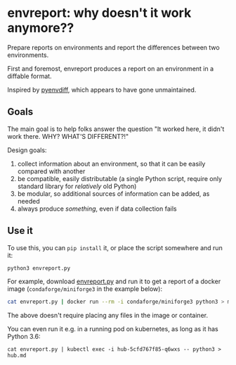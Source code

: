 # envreport: why doesn't it work anymore??

Prepare reports on environments and report the differences between two environments.

First and foremost, envreport produces a report on an environment in a diffable format.

Inspired by [pyenvdiff](https://github.com/jnmclarty/pyenvdiff-lib), which appears to have gone unmaintained.

## Goals

The main goal is to help folks answer the question "It worked here, it didn't work there. WHY? WHAT'S DIFFERENT?!"

Design goals:

1. collect information about an environment, so that it can be easily compared with another
2. be compatible, easily distributable (a single Python script, require only standard library for _relatively_ old Python)
3. be modular, so additional sources of information can be added, as needed
4. always produce _something_, even if data collection fails

## Use it

To use this, you can `pip install` it, or place the script somewhere and run it:

```bash
python3 envreport.py
```

For example, download [envreport.py](./envreport.py) and run it to get a report of a docker image (`condaforge/miniforge3` in the example below):

```bash
cat envreport.py | docker run --rm -i condaforge/miniforge3 python3 > miniforge3.md
```

The above doesn't require placing any files in the image or container.

You can even run it e.g. in a running pod on kubernetes, as long as it has Python 3.6:

```
cat envreport.py | kubectl exec -i hub-5cfd767f85-q6wxs -- python3 > hub.md
```
